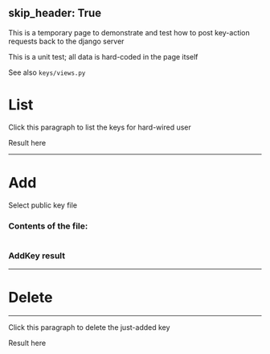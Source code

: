 skip_header: True
---

This is a temporary page to demonstrate and test how to post key-action requests back to the django server

This is a unit test; all data is hard-coded in the page itself

See also `keys/views.py`

<!-- this exposes the getCookie function -->
<script type="text/javascript" src="/assets/r2lab/xhttp-django.js"></script>

<h1>List</h1>

<div id="get-key"><p>Click this paragraph to list the keys for hard-wired user</p>
<p id='get-keys'>Result here</p>
</div>

<script>
var get_keys = function() {
    var request = {
    /* empty record for get_keys; user is deduced from logged-in user */
    }
    post_xhttp_django('/keys/get/', request, function(xhttp) {
        if (xhttp.readyState == 4 && xhttp.status == 200) {
            console.log(xhttp.responseText);
	    var rendered_keys = "<ul>";
	    // decoding
	    var keys = JSON.parse(xhttp.responseText);
	    keys.forEach(function(key){
	       rendered_keys += "<li>[id=" + key['uuid'] + "]<br/>" + key['ssh_key'] + "</li>";
	    })
            $("#get-keys").html(rendered_keys);
	    
	    console.log("answer=" + xhttp.responseText);
      }});
}
$(function(){$('#get-key').click(get_keys);})
</script>

******************************

<h1>Add</h1>

<label class="btn btn-primary" for="my-file-selector">
    <input id="my-file-selector"
    type="file" style="display:none;" onchange="$('#upload-file-info').html($(this).val());">
    Select public key file 
</label>
<span class='label label-info' id="upload-file-info"></span>

<h3>Contents of the file:</h3>
<pre id="file-content"></pre>

<h3>AddKey result</h3>
<span id="add-response"></span>


<script>
// an example of how to add a key
function displayContents(contents) {
  $('#file-content').html(contents);
}
var add_key = function(key) {
    displayContents(key);
    var request = { "key" : key };
    post_xhttp_django('/keys/add', request, function(xhttp) {
        if (xhttp.readyState == 4 && xhttp.status == 200) {
            document.getElementById("add-response").innerHTML = xhttp.responseText;
	    // decoding
	    var answer = JSON.parse(xhttp.responseText);
	    console.log("answer=" + answer);
	    added_key_uuid = answer['uuid'];
	}})
}
function addKeyFromFile(e) {
  var file = e.target.files[0];
  if (!file) {
    console.log("addKeyFromFile - missed");
    return;
  }
  console.log("addKeyFromFile");
  var reader = new FileReader();
  reader.onload = function(e) {
    var key = e.target.result;
    add_key(key);
  };
  reader.readAsText(file);
}
$(function(){document.getElementById('my-file-selector').addEventListener('change', addKeyFromFile, false)});
</script>


******************************

<h1>Delete</h1>

---
<div id="delete-key"><p>Click this paragraph to delete the just-added key</p>
<p id='delete-response'>Result here</p>
</div>

<script>
// an example of how to delete a key
var delete_key = function() {
    var request = { "uuid" : added_key_uuid };
    post_xhttp_django('/keys/delete', request, function(xhttp) {
      if (xhttp.readyState == 4 && xhttp.status == 200) {
          document.getElementById("delete-response").innerHTML = xhttp.responseText;
	  // decoding
	  var answer = JSON.parse(xhttp.responseText);
	  console.log(answer);
      }});
}
$(function(){$('#delete-key').click(delete_key);})
</script>
